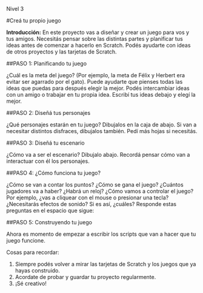 Nivel 3

#Creá tu propio juego

__Introducción:__
En este proyecto vas a diseñar y crear un juego para vos y tus amigos. Necesitás pensar sobre las distintas partes y planificar tus ideas antes de comenzar a hacerlo en Scratch. Podés ayudarte con ideas de otros proyectos y las tarjetas de Scratch.

##PASO 1: Planificando tu juego

¿Cuál es la meta del juego? (Por ejemplo, la meta de Félix y Herbert era evitar ser agarrado por el gato). Puede ayudarte que pienses todas las ideas que puedas para después elegir la mejor. Podés intercambiar ideas con un amigo o trabajar en tu propia idea. Escribí tus ideas debajo y elegí la mejor.

##PASO 2: Diseñá tus personajes

¿Qué personajes estarán en tu juego? Dibujalos en la caja de abajo. Si van a necesitar distintos disfraces, dibujalos también. Pedí más hojas si necesitás.

##PASO 3: Diseñá tu escenario

¿Cómo va a ser el escenario? Dibujalo abajo. Recordá pensar cómo van a interactuar con él los personajes.

##PASO 4: ¿Cómo funciona tu juego?

¿Cómo se van a contar los puntos? ¿Cómo se gana el juego? ¿Cuántos jugadores va a haber? ¿Habrá un reloj? ¿Cómo vamos a controlar el juego? Por ejemplo, ¿vas a cliquear con el mouse o presionar una tecla? ¿Necesitarás efectos de sonido? Si es así, ¿cuáles? Responde estas preguntas en el espacio que sigue:

##PASO 5: Construyendo tu juego

Ahora es momento de empezar a escribir los scripts que van a hacer que tu juego funcione.

Cosas para recordar:

1. Siempre podés volver a mirar las tarjetas de Scratch y los juegos que ya hayas construido.
2. Acordate de probar y guardar tu proyecto regularmente.
3. ¡Sé creativo!